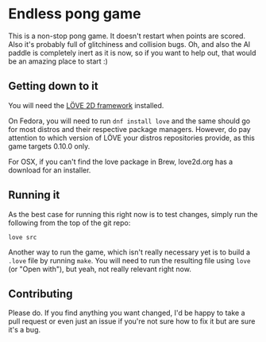 # Endless pong game
This is a non-stop pong game. It doesn't restart when points are scored. Also it's probably full of glitchiness and collision bugs. Oh, and also the AI paddle is completely inert as it is now, so if you want to help out, that would be an amazing place to start :)

## Getting down to it
You will need the [LÖVE 2D framework](http://love2d.org) installed.

On Fedora, you will need to run `dnf install love` and the same should go for most distros and their respective package managers. However, do pay attention to which version of LÖVE your distros repositories provide, as this game targets 0.10.0 only.

For OSX, if you can't find the love package in Brew, love2d.org has a download for an installer.

## Running it

As the best case for running this right now is to test changes, simply run the following from the top of the git repo:

    love src

Another way to run the game, which isn't really necessary yet is to build a `.love` file by running `make`. You will need to run the resulting file using `love` (or "Open with"), but yeah, not really relevant right now.


## Contributing
Please do. If you find anything you want changed, I'd be happy to take a pull request or even just an issue if you're not sure how to fix it but are sure it's a bug.
